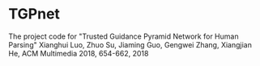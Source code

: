 # TGPnet
The project code for "Trusted Guidance Pyramid Network for Human Parsing"
Xianghui Luo, Zhuo Su, Jiaming Guo, Gengwei Zhang, Xiangjian He, ACM Multimedia 2018, 654-662, 2018

